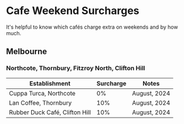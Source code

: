 # Cafe Weekend Surcharges

It's helpful to know which cafés charge extra on weekends and by how much.

## Melbourne

### Northcote, Thornbury, Fitzroy North, Clifton Hill

| Establishment | Surcharge | Notes |
| - | - | - |
| Cuppa Turca, Northcote | 0% | August, 2024 |
| Lan Coffee, Thornbury | 10% | August, 2024 |
| Rubber Duck Café, Clifton Hill | 10% | August, 2024 |


